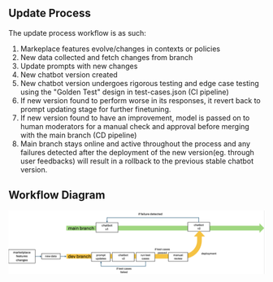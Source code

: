 ## Update Process
The update process workflow is as such:
1. Markeplace features evolve/changes in contexts or policies
2. New data collected and fetch changes from branch
3. Update prompts with new changes
4. New chatbot version created
5. New chatbot version undergoes rigorous testing and edge case testing using the "Golden Test" design in test-cases.json (CI pipeline)
6. If new version found to perform worse in its responses, it revert back to prompt updating stage for further finetuning. 
7. If new version found to have an improvement, model is passed on to human moderators for a manual check and approval before merging with the main branch (CD pipeline)
8. Main branch stays online and active throughout the process and any failures detected after the deployment of the new version(eg. through user feedbacks) will result in a rollback to the previous stable chatbot version.

## Workflow Diagram
<img src="resources/workflow_diagram.png" width ="800">
